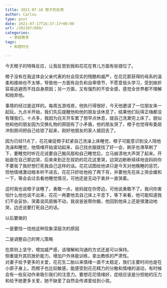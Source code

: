 ```yaml
---
title: 2021-07-18 橙子的反常
author: Carlxu
type: post
date: 2021-07-17T16:37:17+00:00
url: /202107/889/
categories:
  - 家庭教育
tags:
  - 和橙时光

---
```

今天橙子的特殊反应，让我反思到我和花花在育儿方面有些错位了。

橙子没有在我这体会父亲代表的社会现实的残酷和威严，在花花那获得的母系的温柔和接纳也不太够，导致他一方面有自负和自卑情节，不愿意低头学习，受到挫折容易逃避而不找自身原因；另一方面，又有强烈的不安全感，感觉全世界都不理解和抛弃他。

事情的经过是这样的。每周五游戏夜，他执行得很好，今天他邀请了一位朋友来一起玩，九点半开始，我们先后提醒他和他的朋友该休息了，结果他们玩得正嗨都没有理我们，十点多，我因为白天开车累了想早点休息，就自己洗漱完上床了。貌似他和他的朋友因为交换礼物的原因有了小矛盾，他的朋友哭了，橙子也觉得有委屈冲到房间把自己给锁了起来，刚好他朋友的家人接回去了。

因为已经11点了，花花催促橙子赶紧自己洗澡上床睡觉，橙子可能意识到没人陪他洗澡和睡觉，他情绪开始波动起来，自己找衣服就找了好一会，刷牙也潦草刷了下，要睡觉时听花花说要自己搬风扇和自己睡觉后，立马崩溃地大声哭了起来。开始是在自己那边哭，后来来到正在拔奶的花花这里哭，边哭边断断续续地说妈妈你不要我了我好想打死我自己这样的话。花花试图给他讲只是今天对他晚睡的惩罚，但他情绪激动根本听不进去，花花只好给他拍了两下背，并要他先在床上哭会缓和一下，等会会过去看他睡觉情况，可他还是无动于衷并一直哭着。

这时我也说橙子该睡了，勇敢一点，爸妈就在你旁边，可他说勇敢不了。我问你害怕什么他也说不出来，花花一再要他去自己床上平息下，等下来看，他可能知道我们不会妥协，哭着说风扇搬不动，我说爸爸帮你搬，他回到他床上还是很激动地哭，边还说要打死自己的话。

以后要做的

一是要找一找他这种现象深层次的原因

二是调整自己的育儿策略

在原则上坚守，增加威严感，该理解和沟通的方式还是可以保持。  
侧重提升其抗挫折能力。增加户外体能训练，拿出教练的严肃性。  
对妻子给予更多的关爱，花花生二胎以来情绪一直不太稳定，我们主要时间也是在小原子身上。而橙子也比较敏感，能感受到花花精力的分散和情绪的波动，有时候会有一些反动作来吸引我们的注意力。要想花花情绪好，症结应该是分担她的压力和给予她更多关爱，她不缺爱了自然会传递爱给到小孩。